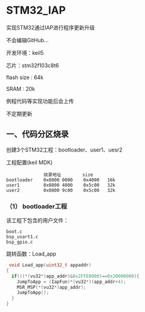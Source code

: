 # STM32_IAP

实现STM32通过IAP进行程序更新升级

不会编辑GitHub...

开发环境：keil5

芯片：stm32f103c8t6

flash size : 64k

SRAM : 20k

例程代码等实现功能后会上传

不定期更新

## 一、代码分区烧录

创建3个STM32工程：bootloader、user1、uesr2

工程配置(keil MDK)

                  烧录地址        size     
    bootloader    0x0800 0000    0x4000   16k
    user1         0x0800 4000    0x5c00   32k
    user2         0x0800 9c00    0x5c00   32k
    
### （1） bootloader工程

该工程下包含的用户文件：

    boot.c
    bsp_usart1.c
    bsp_gpio.c

跳转函数：Load_app

```c
 void Load_app(uint32_t appaddr)
{
  if(((*(vu32*)app_addr)&0x2FFE0000)==0x20000000){
    JumpToApp = (IapFun)*(vu32*)(app_addr+4);
    MSR_MSP(*(vu32*)app_addr);
    JumpToApp();
  }
}
```
